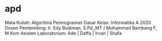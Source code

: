 # apd
Mata Kuliah: Algoritma Pemrograman Dasar
Kelas: Informatika A 2020
Dosen Pembimbing: Ir. Edy Budiman, S.Pd.,MT / Muhammad Bambang F, M.Kom
Asisten Laboratorium: Ade | Daffa | Irvan | Shafa
